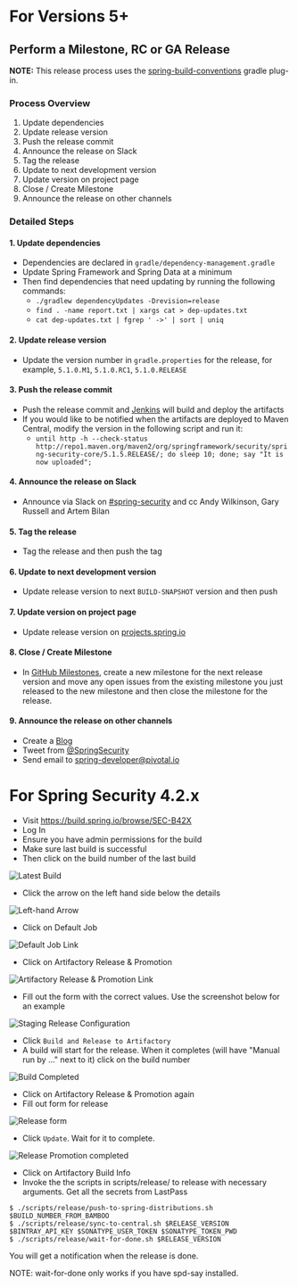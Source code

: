 # For Versions 5+

## Perform a Milestone, RC or GA Release

**NOTE:** This release process uses the [spring-build-conventions](https://github.com/spring-gradle-plugins/spring-build-conventions) gradle plug-in. 

### Process Overview

1. Update dependencies
2. Update release version
3. Push the release commit
4. Announce the release on Slack
5. Tag the release
6. Update to next development version
7. Update version on project page
8. Close / Create Milestone
9. Announce the release on other channels

### Detailed Steps

#### 1. Update dependencies

- Dependencies are declared in `gradle/dependency-management.gradle`
- Update Spring Framework and Spring Data at a minimum
- Then find dependencies that need updating by running the following commands:
    - `./gradlew dependencyUpdates -Drevision=release`
    - `find . -name report.txt | xargs cat > dep-updates.txt`
    - `cat dep-updates.txt | fgrep ' ->' | sort | uniq`

#### 2. Update release version
 
- Update the version number in `gradle.properties` for the release, for example, `5.1.0.M1`, `5.1.0.RC1`, `5.1.0.RELEASE` 

#### 3. Push the release commit
 
- Push the release commit and [Jenkins](https://jenkins.spring.io/job/spring-security/) will build and deploy the artifacts
- If you would like to be notified when the artifacts are deployed to Maven Central, modify the version in the following script and run it:
    - `until http -h --check-status http://repo1.maven.org/maven2/org/springframework/security/spring-security-core/5.1.5.RELEASE/; do sleep 10; done; say "It is now uploaded";`

#### 4. Announce the release on Slack

- Announce via Slack on [#spring-security](https://pivotal.slack.com/messages/spring-security) and cc Andy Wilkinson, Gary Russell and Artem Bilan

#### 5. Tag the release

- Tag the release and then push the tag

#### 6. Update to next development version
 
- Update release version to next `BUILD-SNAPSHOT` version and then push

#### 7. Update version on project page

- Update release version on [projects.spring.io](https://spring.io/admin/projects/spring-security)

#### 8. Close / Create Milestone

- In [GitHub Milestones](https://github.com/spring-projects/spring-security/milestones), 
create a new milestone for the next release version and move any open issues 
from the existing milestone you just released to the new milestone and then close the milestone for the release.

#### 9. Announce the release on other channels

- Create a [Blog](https://spring.io/admin/blog)
- Tweet from [@SpringSecurity](https://twitter.com/springsecurity)
- Send email to spring-developer@pivotal.io

# For Spring Security 4.2.x

* Visit https://build.spring.io/browse/SEC-B42X 
* Log In
* Ensure you have admin permissions for the build
* Make sure last build is successful
* Then click on the build number of the last build

![Latest Build](https://user-images.githubusercontent.com/3627351/59799650-005d9100-92a2-11e9-95d0-06ebaaf90b57.png)

* Click the arrow on the left hand side below the details

![Left-hand Arrow](https://user-images.githubusercontent.com/3627351/59799760-43b7ff80-92a2-11e9-8347-6b431946c1fe.png)

* Click on Default Job

![Default Job Link](https://user-images.githubusercontent.com/3627351/59799865-811c8d00-92a2-11e9-96e4-0d0f53cb0058.png)

* Click on Artifactory Release & Promotion

![Artifactory Release & Promotion Link](https://user-images.githubusercontent.com/3627351/59800702-88dd3100-92a4-11e9-81c8-ed2405353d71.png)

* Fill out the form with the correct values. Use the screenshot below for an example

![Staging Release Configuration](https://user-images.githubusercontent.com/3627351/59800651-68ad7200-92a4-11e9-837b-b4caf13821dc.png)

* Click `Build and Release to Artifactory`
* A build will start for the release. When it completes (will have "Manual run by ..." next to it) click on the build number

![Build Completed](https://user-images.githubusercontent.com/3627351/59800229-41a27080-92a3-11e9-838c-9eaefa79b9a8.png)

* Click on Artifactory Release & Promotion again
* Fill out form for release

![Release form](https://user-images.githubusercontent.com/3627351/59800582-3bf95a80-92a4-11e9-9beb-040b74ff209a.png)

* Click `Update`. Wait for it to complete.

![Release Promotion completed](https://user-images.githubusercontent.com/3627351/59800350-a067ea00-92a3-11e9-98e5-00d5b5fcd064.png)

* Click on Artifactory Build Info
* Invoke the the scripts in scripts/release/ to release with necessary arguments. Get all the secrets from LastPass

```
$ ./scripts/release/push-to-spring-distributions.sh $BUILD_NUMBER_FROM_BAMBOO
$ ./scripts/release/sync-to-central.sh $RELEASE_VERSION $BINTRAY_API_KEY $SONATYPE_USER_TOKEN $SONATYPE_TOKEN_PWD
$ ./scripts/release/wait-for-done.sh $RELEASE_VERSION
```
You will get a notification when the release is done.

NOTE: wait-for-done only works if you have spd-say installed.



